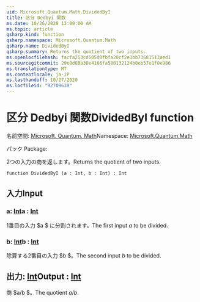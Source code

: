 ```yaml
---
uid: Microsoft.Quantum.Math.DividedByI
title: 区分 Dedbyi 関数
ms.date: 10/26/2020 12:00:00 AM
ms.topic: article
qsharp.kind: function
qsharp.namespace: Microsoft.Quantum.Math
qsharp.name: DividedByI
qsharp.summary: Returns the quotient of two inputs.
ms.openlocfilehash: facfa253cd505d0fbfa20cf2e3bb73681513aed1
ms.sourcegitcommit: 29e0d88a30e4166fa580132124b0eb57e1f0e986
ms.translationtype: MT
ms.contentlocale: ja-JP
ms.lasthandoff: 10/27/2020
ms.locfileid: "92709639"
---
```

# <a name="dividedbyi-function"></a><span data-ttu-id="9aa02-102">区分 Dedbyi 関数</span><span class="sxs-lookup"><span data-stu-id="9aa02-102">DividedByI function</span></span>

<span data-ttu-id="9aa02-103">名前空間: [Microsoft. Quantum. Math](xref:Microsoft.Quantum.Math)</span><span class="sxs-lookup"><span data-stu-id="9aa02-103">Namespace: [Microsoft.Quantum.Math](xref:Microsoft.Quantum.Math)</span></span>

<span data-ttu-id="9aa02-104">パック [](https://nuget.org/packages/)</span><span class="sxs-lookup"><span data-stu-id="9aa02-104">Package: [](https://nuget.org/packages/)</span></span>


<span data-ttu-id="9aa02-105">2つの入力の商を返します。</span><span class="sxs-lookup"><span data-stu-id="9aa02-105">Returns the quotient of two inputs.</span></span>

```qsharp
function DividedByI (a : Int, b : Int) : Int
```


## <a name="input"></a><span data-ttu-id="9aa02-106">入力</span><span class="sxs-lookup"><span data-stu-id="9aa02-106">Input</span></span>

### <a name="a--int"></a><span data-ttu-id="9aa02-107">a: [Int](xref:microsoft.quantum.lang-ref.int)</span><span class="sxs-lookup"><span data-stu-id="9aa02-107">a : [Int](xref:microsoft.quantum.lang-ref.int)</span></span>

<span data-ttu-id="9aa02-108">1番目の入力 $a $ に分割されます。</span><span class="sxs-lookup"><span data-stu-id="9aa02-108">The first input $a$ to be divided.</span></span>


### <a name="b--int"></a><span data-ttu-id="9aa02-109">b: [Int](xref:microsoft.quantum.lang-ref.int)</span><span class="sxs-lookup"><span data-stu-id="9aa02-109">b : [Int](xref:microsoft.quantum.lang-ref.int)</span></span>

<span data-ttu-id="9aa02-110">除算する2番目の入力 $b $。</span><span class="sxs-lookup"><span data-stu-id="9aa02-110">The second input $b$ to be divided.</span></span>



## <a name="output--int"></a><span data-ttu-id="9aa02-111">出力: [Int](xref:microsoft.quantum.lang-ref.int)</span><span class="sxs-lookup"><span data-stu-id="9aa02-111">Output : [Int](xref:microsoft.quantum.lang-ref.int)</span></span>

<span data-ttu-id="9aa02-112">商 $a/b $。</span><span class="sxs-lookup"><span data-stu-id="9aa02-112">The quotient $a / b$.</span></span>